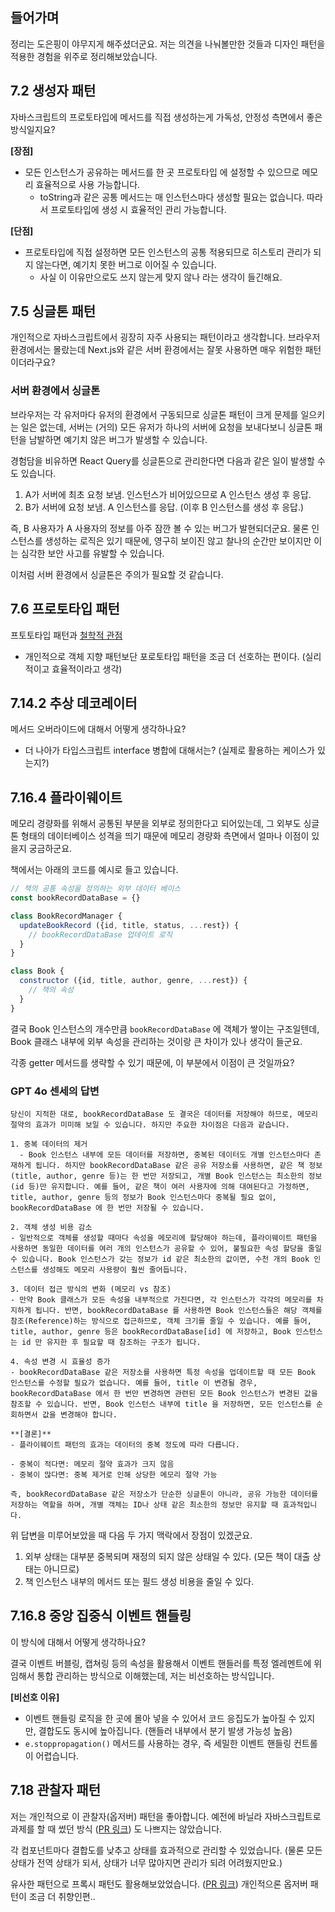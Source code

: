## 들어가며
정리는 도은핑이 야무지게 해주셨더군요. 저는 의견을 나눠볼만한 것들과 디자인 패턴을 적용한 경험을 위주로 정리해보았습니다.

## 7.2 생성자 패턴

자바스크립트의 프로토타입에 메서드를 직접 생성하는게 가독성, 안정성 측면에서 좋은 방식일지요?

**[장점]**

- 모든 인스턴스가 공유하는 메서드를 한 곳 프로토타입 에 설정할 수 있으므로 메모리 효율적으로 사용 가능합니다.
  - toString과 같은 공통 메서드는 매 인스턴스마다 생성할 필요는 없습니다. 따라서 프로토타입에 생성 시 효율적인 관리 가능합니다.

**[단점]**

- 프로토타입에 직접 설정하면 모든 인스턴스의 공통 적용되므로 히스토리 관리가 되지 않는다면, 예기치 못한 버그로 이어질 수 있습니다.
  - 사실 이 이유만으로도 쓰지 않는게 맞지 않나 라는 생각이 들긴해요.

## 7.5 싱글톤 패턴

개인적으로 자바스크립트에서 굉장히 자주 사용되는 패턴이라고 생각합니다. 브라우저 환경에서는 몰랐는데 Next.js와 같은 서버 환경에서는 잘못 사용하면 매우 위험한 패턴이더라구요?

### 서버 환경에서 싱글톤
브라우저는 각 유저마다 유저의 환경에서 구동되므로 싱글톤 패턴이 크게 문제를 일으키는 일은 없는데, 서버는 (거의) 모든 유저가 하나의 서버에 요청을 보내다보니 싱글톤 패턴을 남발하면 예기치 않은 버그가 발생할 수 있습니다.

경험담을 비유하면 React Query를 싱글톤으로 관리한다면 다음과 같은 일이 발생할 수도 있습니다.

1. A가 서버에 최초 요청 보냄. 인스턴스가 비어있으므로 A 인스턴스 생성 후 응답.
2. B가 서버에 요청 보냄. A 인스턴스를 응답. (이후 B 인스턴스를 생성 후 응답.)

즉, B 사용자가 A 사용자의 정보를 아주 잠깐 볼 수 있는 버그가 발현되더군요. 물론 인스턴스를 생성하는 로직은 있기 때문에, 영구히 보이진 않고 찰나의 순간만 보이지만 이는 심각한 보안 사고를 유발할 수 있습니다.

이처럼 서버 환경에서 싱글톤은 주의가 필요할 것 같습니다.

## 7.6 프로토타입 패턴

프토토타입 패턴과 [철학적 관점](https://parkjju.github.io/vue-TIL/javascript/prototype.html)
- 개인적으로 객체 지향 패턴보단 포로토타입 패턴을 조금 더 선호하는 편이다. (실리적이고 효율적이라고 생각)

## 7.14.2 추상 데코레이터

메서드 오버라이드에 대해서 어떻게 생각하나요?
- 더 나아가 타입스크립트 interface 병합에 대해서는? (실제로 활용하는 케이스가 있는지?)

## 7.16.4 플라이웨이트
메모리 경량화를 위해서 공통된 부분을 외부로 정의한다고 되어있는데, 그 외부도 싱글톤 형태의 데이터베이스 성격을 띄기 때문에 메모리 경량화 측면에서 얼마나 이점이 있을지 궁금하군요.

책에서는 아래의 코드를 예시로 들고 있습니다.

```js
// 책의 공통 속성을 정의하는 외부 데이터 베이스
const bookRecordDataBase = {}

class BookRecordManager {
  updateBookRecord ({id, title, status, ...rest}) {
    // bookRecordDataBase 업데이트 로직
  }
}

class Book {
  constructor ({id, title, author, genre, ...rest}) {
    // 책의 속성
  }
}
```
결국 Book 인스턴스의 개수만큼 `bookRecordDataBase` 에 객체가 쌓이는 구조일텐데, Book 클래스 내부에 외부 속성을 관리하는 것이랑 큰 차이가 있나 생각이 들군요.

각종 getter 메서드를 생략할 수 있기 때문에, 이 부분에서 이점이 큰 것일까요?

### GPT 4o 센세의 답변

```
당신이 지적한 대로, bookRecordDataBase 도 결국은 데이터를 저장해야 하므로, 메모리 절약의 효과가 미미해 보일 수 있습니다. 하지만 주요한 차이점은 다음과 같습니다.

1. 중복 데이터의 제거
  - Book 인스턴스 내부에 모든 데이터를 저장하면, 중복된 데이터도 개별 인스턴스마다 존재하게 됩니다. 하지만 bookRecordDataBase 같은 공유 저장소를 사용하면, 같은 책 정보(title, author, genre 등)는 한 번만 저장되고, 개별 Book 인스턴스는 최소한의 정보(id 등)만 유지합니다. 예를 들어, 같은 책이 여러 사용자에 의해 대여된다고 가정하면, title, author, genre 등의 정보가 Book 인스턴스마다 중복될 필요 없이, bookRecordDataBase 에 한 번만 저장될 수 있습니다.

2. 객체 생성 비용 감소
- 일반적으로 객체를 생성할 때마다 속성을 메모리에 할당해야 하는데, 플라이웨이트 패턴을 사용하면 동일한 데이터를 여러 개의 인스턴스가 공유할 수 있어, 불필요한 속성 할당을 줄일 수 있습니다. Book 인스턴스가 갖는 정보가 id 같은 최소한의 값이면, 수천 개의 Book 인스턴스를 생성해도 메모리 사용량이 훨씬 줄어듭니다.

3. 데이터 접근 방식의 변화 (메모리 vs 참조)
- 만약 Book 클래스가 모든 속성을 내부적으로 가진다면, 각 인스턴스가 각각의 메모리를 차지하게 됩니다. 반면, bookRecordDataBase 를 사용하면 Book 인스턴스들은 해당 객체를 참조(Reference)하는 방식으로 접근하므로, 객체 크기를 줄일 수 있습니다. 예를 들어, title, author, genre 등은 bookRecordDataBase[id] 에 저장하고, Book 인스턴스는 id 만 유지한 후 필요할 때 참조하는 구조가 됩니다.

4. 속성 변경 시 효율성 증가
- bookRecordDataBase 같은 저장소를 사용하면 특정 속성을 업데이트할 때 모든 Book 인스턴스를 수정할 필요가 없습니다. 예를 들어, title 이 변경될 경우, bookRecordDataBase 에서 한 번만 변경하면 관련된 모든 Book 인스턴스가 변경된 값을 참조할 수 있습니다. 반면, Book 인스턴스 내부에 title 을 저장하면, 모든 인스턴스를 순회하면서 값을 변경해야 합니다.

**[결론]**
- 플라이웨이트 패턴의 효과는 데이터의 중복 정도에 따라 다릅니다.

- 중복이 적다면: 메모리 절약 효과가 크지 않음
- 중복이 많다면: 중복 제거로 인해 상당한 메모리 절약 가능

즉, bookRecordDataBase 같은 저장소가 단순한 싱글톤이 아니라, 공유 가능한 데이터를 저장하는 역할을 하며, 개별 객체는 ID나 상태 같은 최소한의 정보만 유지할 때 효과적입니다.
```

위 답변을 미루어보았을 때 다음 두 가지 맥락에서 장점이 있겠군요.

1. 외부 상태는 대부분 중복되며 재정의 되지 않은 상태일 수 있다. (모든 책이 대출 상태는 아니므로)
2. 책 인스턴스 내부의 메서드 또는 필드 생성 비용을 줄일 수 있다.

## 7.16.8 중앙 집중식 이벤트 핸들링
이 방식에 대해서 어떻게 생각하나요?

결국 이벤트 버블링, 캡쳐링 등의 속성을 활용해서 이벤트 핸들러를 특정 엘레멘트에 위임해서 통합 관리하는 방식으로 이해했는데, 저는 비선호하는 방식입니다.

**[비선호 이유]**
- 이벤트 핸들링 로직을 한 곳에 몰아 넣을 수 있어서 코드 응집도가 높아질 수 있지만, 결합도도 동시에 높아집니다. (핸들러 내부에서 분기 발생 가능성 높음)
- `e.stoppropagation()` 메서드를 사용하는 경우, 즉 세밀한 이벤트 핸들링 컨트롤이 어렵습니다.

## 7.18 관찰자 패턴

저는 개인적으로 이 관찰자(옵저버) 패턴을 좋아합니다. 예전에 바닐라 자바스크립트로 과제를 할 때 썼던 방식 ([PR 링크](https://github.com/semnil5202/vanilla-js-practice/pull/2/files)) 도 나쁘지는 않았습니다.

각 컴포넌트마다 결합도를 낮추고 상태를 효과적으로 관리할 수 있었습니다. (물론 모든 상태가 전역 상태가 되서, 상태가 너무 많아지면 관리가 되려 어려웠지만요.)

유사한 패턴으로 프록시 패턴도 활용해보았었습니다. ([PR 링크](https://github.com/semnil5202/vanilla-js-practice/pull/3/files)) 개인적으론 옵저버 패턴이 조금 더 취향인편..